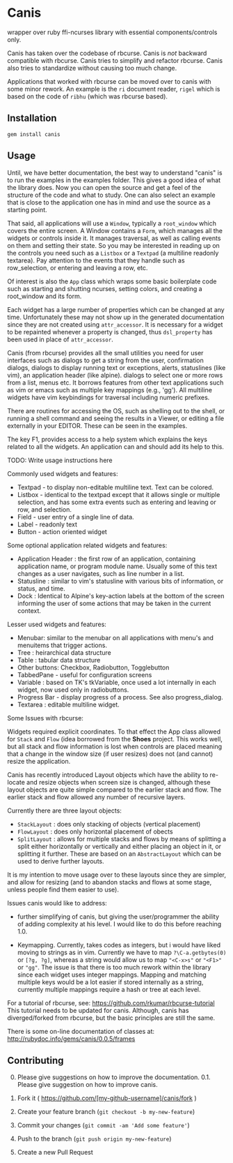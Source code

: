 # Canis

wrapper over ruby ffi-ncurses library with essential components/controls only.

Canis has taken over the codebase of rbcurse. Canis is _not_ backward compatible with rbcurse.
Canis tries to simplify and refactor rbcurse. Canis also tries to standardize without causing too much change.

Applications that worked with rbcurse can be moved over to canis with some minor rework. An example is the `ri`
document reader, `rigel` which is based on the code of `ribhu` (which was rbcurse based).

## Installation

    gem install canis

## Usage

Until, we have better documentation, the best way to understand "canis" is to run the examples in the examples
folder. This gives a good idea of what the library does. Now you can open the source and get a feel of the 
structure of the code and what to study. One can also select an example that is close to the application one has in mind
and use the source as a starting point.

That said, all applications will use a `Window`, typically a `root_window` which covers the entire screen.
A Window contains a `Form`, which manages all the widgets or controls inside it. It manages traversal, as well
as calling events on them and setting their state.
So you may be interested in reading up on the controls you need such as a `Listbox` or a `Textpad` (a multiline readonly
textarea). Pay attention to the events that they handle such as row_selection, or entering and leaving a row, etc.

Of interest is also the `App` class which wraps some basic boilerplate code such as starting and shutting ncurses, setting
colors, and creating a root_window and its form.

Each widget has a large number of properties which can be changed at any time. Unfortunately these may not show up
in the generated documentation since they are not created using `attr_accessor`. It is necessary for a widget to be repainted whenever
a property is changed, thus `dsl_property` has been used in place of `attr_accessor`.

Canis (from rbcurse) provides all the small utilities you need for user interfaces such as dialogs to get a string from the user, confirmation dialogs, dialogs to display running text or exceptions, alerts, statuslines (like vim), an application header (like alpine). dialogs to select one or more rows from a list, menus etc. It borrows features from other text applications such as vim or emacs such as multiple key mappings (e.g., 'gg'). All multiline widgets have vim keybindings for traversal including numeric prefixes.

There are routines for accessing the OS, such as shelling out to the shell, or running a shell command and seeing the results in a Viewer, or editing a file externally in your EDITOR. These can be seen in the examples.

The key F1, provides access to a help system which explains the keys related to all the widgets. An application can and should add its help to this.


TODO: Write usage instructions here

Commonly used widgets and features:

- Textpad - to display non-editable multiline text. Text can be colored. 
- Listbox - identical to the textpad except that it allows single or multiple selection, and has 
    some extra events such as entering and leaving or row, and selection.
- Field - user entry of a single line of data.
- Label - readonly text
- Button - action oriented widget

Some optional application related widgets and features:

- Application Header : the first row of an application, containing application name, or program module name. Usually
  some of this text changes as a user navigates, such as line number in a list.
- Statusline : similar to vim's statusline with various bits of information, or status, and time.
- Dock : Identical to Alpine's key-action labels at the bottom of the screen informing the user of some actions
  that may be taken in the current context.

Lesser used widgets and features:

- Menubar: similar to the menubar on all applications with menu's and menuitems that trigger actions.
- Tree : heirarchical data structure
- Table : tabular data structure
- Other buttons: Checkbox, Radiobutton, Togglebutton
- TabbedPane  - useful for configuration screens
- Variable : based on TK's tkVariable, once used a lot internally in each widget, now used only in radiobuttons.
- Progress Bar - display progress of a process. See also progress_dialog.
- Textarea : editable multiline widget.

Some Issues with rbcurse:

Widgets required explicit coordinates. To that effect the App class allowed for `Stack` and `Flow` (idea borrowed from
the **Shoes** project. This works well, but all stack and flow information is lost when controls are placed meaning that a 
change in the window size (if user resizes) does not (and cannot) resize the application.

Canis has recently introduced Layout objects which have the ability to re-locate and resize objects when screen size
is changed, although these layout objects are quite simple compared to the earlier stack and flow. The earlier stack
and flow allowed any number of recursive layers.

Currently there are three layout objects:
- `StackLayout` : does only stacking of objects (vertical placement)
- `FlowLayout` : does only horizontal placement of obects
- `SplitLayout` : allows for multiple stacks and flows by means of splitting a split either horizontally or vertically
  and either placing an object in it, or splitting it further. 
These are based on an `AbstractLayout` which can be used to derive further layouts.

It is my intention to move usage over to these layouts since they are simpler, and allow for resizing (and to abandon
stacks and flows at some stage, unless people find them easier to use).

Issues canis would like to address:

- further simplifying of canis, but giving the user/programmer the ability of adding complexity at his level.
  I would like to do this before reaching 1.0.

- Keymapping. Currently, takes codes as integers, but i would have liked moving to strings as in vim.
  Currently we have to map `?\C-a.getbytes(0)` or `[?g, ?g]`, whereas a string would allow us to map `"<C-x>s"` 
  or `"<F1>"` or `"gg"`. The issue is that there is too much rework within the library since each widget uses integer mappings.
  Mapping and matching multiple keys would be a lot easier if stored internally as a string, currently multiple
  mappings require a hash or tree at each level.

For a tutorial of rbcurse, see:
https://github.com/rkumar/rbcurse-tutorial
This tutorial needs to be updated for canis. Although, canis has diverged/forked from rbcurse, but the basic principles are still the same.

There is some on-line documentation of classes at:
http://rubydoc.info/gems/canis/0.0.5/frames

## Contributing

0. Please give suggestions on how to improve the documentation.
0.1. Please give suggestion on how to improve canis.

1. Fork it ( https://github.com/[my-github-username]/canis/fork )
2. Create your feature branch (`git checkout -b my-new-feature`)
3. Commit your changes (`git commit -am 'Add some feature'`)
4. Push to the branch (`git push origin my-new-feature`)
5. Create a new Pull Request
